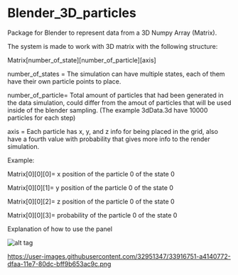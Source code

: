 # Blender_3D_particles

Package for Blender to represent data from a 3D Numpy Array (Matrix).

The system is made to work with 3D matrix with the following structure:

Matrix[number_of_state][number_of_particle][axis]

number_of_states = The simulation can have multiple states, each of them have their own particle points to place.

number_of_particle= Total amount of particles that had been generated in the data simulation, could differ from the amout of particles that will be used inside of the blender sampling. (The example 3dData.3d have 10000 particles for each step)

axis = Each particle has x, y, and z info for being placed in the grid, also have a fourth value with probability that gives more info to the render simulation.

Example:

Matrix[0][0][0]= x position of the particle 0 of the state 0

Matrix[0][0][1]= y position of the particle 0 of the state 0

Matrix[0][0][2]= z position of the particle 0 of the state 0

Matrix[0][0][3]= probability of the particle 0 of the state 0


Explanation of how to use the panel

![alt tag](https://user-images.githubusercontent.com/32951347/33916749-a07273ce-dfaa-11e7-8ae8-d5f3ee9afda7.png)

https://user-images.githubusercontent.com/32951347/33916751-a4140772-dfaa-11e7-80dc-bff9b653ac9c.png
